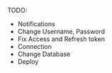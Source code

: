 TODO:

-   Notifications
-   Change Username, Password
-   Fix Access and Refresh token
-   Connection
-   Change Database
-   Deploy
